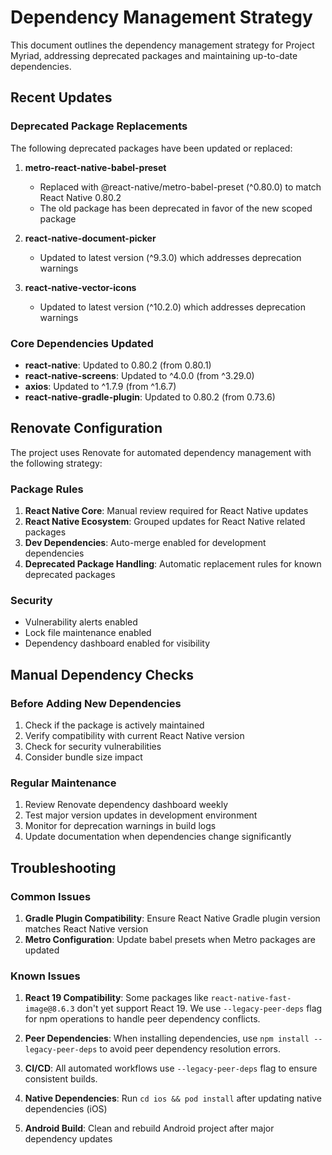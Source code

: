 # Dependency Management Strategy

This document outlines the dependency management strategy for Project Myriad, addressing deprecated packages and maintaining up-to-date dependencies.

## Recent Updates

### Deprecated Package Replacements

The following deprecated packages have been updated or replaced:

1. **metro-react-native-babel-preset** 
   - Replaced with @react-native/metro-babel-preset (^0.80.0) to match React Native 0.80.2
   - The old package has been deprecated in favor of the new scoped package

2. **react-native-document-picker** 
   - Updated to latest version (^9.3.0) which addresses deprecation warnings

3. **react-native-vector-icons**
   - Updated to latest version (^10.2.0) which addresses deprecation warnings

### Core Dependencies Updated

- **react-native**: Updated to 0.80.2 (from 0.80.1)
- **react-native-screens**: Updated to ^4.0.0 (from ^3.29.0)
- **axios**: Updated to ^1.7.9 (from ^1.6.7)
- **react-native-gradle-plugin**: Updated to 0.80.2 (from 0.73.6)

## Renovate Configuration

The project uses Renovate for automated dependency management with the following strategy:

### Package Rules

1. **React Native Core**: Manual review required for React Native updates
2. **React Native Ecosystem**: Grouped updates for React Native related packages
3. **Dev Dependencies**: Auto-merge enabled for development dependencies
4. **Deprecated Package Handling**: Automatic replacement rules for known deprecated packages

### Security

- Vulnerability alerts enabled
- Lock file maintenance enabled
- Dependency dashboard enabled for visibility

## Manual Dependency Checks

### Before Adding New Dependencies

1. Check if the package is actively maintained
2. Verify compatibility with current React Native version
3. Check for security vulnerabilities
4. Consider bundle size impact

### Regular Maintenance

1. Review Renovate dependency dashboard weekly
2. Test major version updates in development environment
3. Monitor for deprecation warnings in build logs
4. Update documentation when dependencies change significantly

## Troubleshooting

### Common Issues

1. **Gradle Plugin Compatibility**: Ensure React Native Gradle plugin version matches React Native version
2. **Metro Configuration**: Update babel presets when Metro packages are updated

### Known Issues

1. **React 19 Compatibility**: Some packages like `react-native-fast-image@8.6.3` don't yet support React 19. We use `--legacy-peer-deps` flag for npm operations to handle peer dependency conflicts.
2. **Peer Dependencies**: When installing dependencies, use `npm install --legacy-peer-deps` to avoid peer dependency resolution errors.
3. **CI/CD**: All automated workflows use `--legacy-peer-deps` flag to ensure consistent builds.

3. **Native Dependencies**: Run `cd ios && pod install` after updating native dependencies (iOS)
4. **Android Build**: Clean and rebuild Android project after major dependency updates
